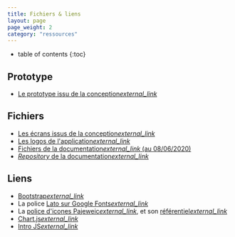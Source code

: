 ```yaml
---
title: Fichiers & liens
layout: page
page_weight: 2
category: "ressources"
---
```

* table of contents
{:toc}

## Prototype ##
- [Le prototype issu de la conception<i class="ico">external_link</i>](https://client.thomasguesnon.net/espace-client/cobuy/livraison/prototype.site)

## Fichiers ##
- [Les écrans issus de la conception<i class="ico">external_link</i>](https://client.thomasguesnon.net/espace-client/cobuy/livraison/assets/ecrans)
- [Les logos de l'application<i class="ico">external_link</i>](https://client.thomasguesnon.net/espace-client/cobuy/livraison/assets/logo)
- [Fichiers de la documentation<i class="ico">external_link</i> (au 08/06/2020)](https://client.thomasguesnon.net/espace-client/cobuy/livraison/assets/documentation)
- [*Repository* de la documentation<i class="ico">external_link</i>](https://framagit.org/patjennings/cobuy-ux)

## Liens ##
- [Bootstrap<i class="ico">external_link</i>](https://getbootstrap.com/)
- La police [Lato sur Google Fonts<i class="ico">external_link</i>](https://fonts.google.com/specimen/Lato?query=lato)
- La [police d'icones Pajeweic<i class="ico">external_link</i>](https://framagit.org/patjennings/webfont-icon), et son [référentiel<i class="ico">external_link</i>](https://platform.thomasguesnon.net/pajeweic/)
- [Chart.js<i class="ico">external_link</i>](https://www.chartjs.org/) 
- [Intro JS<i class="ico">external_link</i>](https://introjs.com/) 
